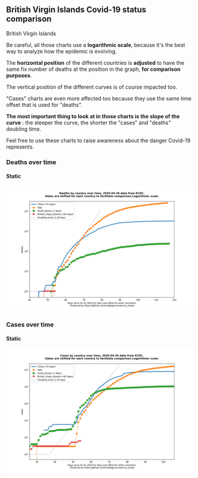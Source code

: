 ## British Virgin Islands Covid-19 status comparison 

British Virgin Islands



Be careful, all those charts use a **logarithmic scale**, because it's the best way to analyze how the epidemic is evolving.
 
The **horizontal position** of the different countries is **adjusted** to have the same fix number of deaths at the position in the graph, **for comparison purposes**.

The vertical position of the different curves is of course impacted too.

"Cases" charts are even more affected too because they use the same time offset that is used for "deaths".

**The most important thing to look at in those charts is the slope of the curve** : the steeper the curve, the shorter the "cases" and "deaths" doubling time.

Feel free to use these charts to raise awareness about the danger Covid-19 represents. 


 
### Deaths over time
 
#### Static
![British Virgin Islands covid-19 deaths static chart](https://raw.githubusercontent.com/madlag/coronavirus_study/master/notebooks/graphs/2020-04-26/countries/British_Virgin_Islands/2020-04-26_British_Virgin_Islands_deaths.png "British Virgin Islands covid-19 deaths static chart")   

 
### Cases over time
 
#### Static
![British Virgin Islands covid-19 cases static chart](https://raw.githubusercontent.com/madlag/coronavirus_study/master/notebooks/graphs/2020-04-26/countries/British_Virgin_Islands/2020-04-26_British_Virgin_Islands_cases.png "British Virgin Islands covid-19 cases static chart")   

